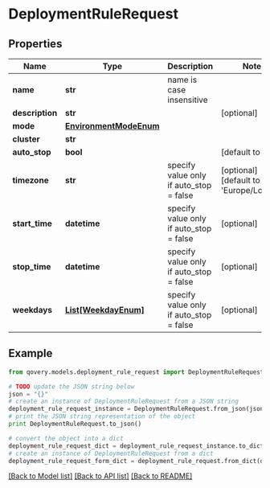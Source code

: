 # DeploymentRuleRequest


## Properties
Name | Type | Description | Notes
------------ | ------------- | ------------- | -------------
**name** | **str** | name is case insensitive | 
**description** | **str** |  | [optional] 
**mode** | [**EnvironmentModeEnum**](EnvironmentModeEnum.md) |  | 
**cluster** | **str** |  | 
**auto_stop** | **bool** |  | [default to False]
**timezone** | **str** | specify value only if auto_stop &#x3D; false | [optional] [default to 'Europe/London']
**start_time** | **datetime** | specify value only if auto_stop &#x3D; false | [optional] 
**stop_time** | **datetime** | specify value only if auto_stop &#x3D; false | [optional] 
**weekdays** | [**List[WeekdayEnum]**](WeekdayEnum.md) | specify value only if auto_stop &#x3D; false | [optional] 

## Example

```python
from qovery.models.deployment_rule_request import DeploymentRuleRequest

# TODO update the JSON string below
json = "{}"
# create an instance of DeploymentRuleRequest from a JSON string
deployment_rule_request_instance = DeploymentRuleRequest.from_json(json)
# print the JSON string representation of the object
print DeploymentRuleRequest.to_json()

# convert the object into a dict
deployment_rule_request_dict = deployment_rule_request_instance.to_dict()
# create an instance of DeploymentRuleRequest from a dict
deployment_rule_request_form_dict = deployment_rule_request.from_dict(deployment_rule_request_dict)
```
[[Back to Model list]](../README.md#documentation-for-models) [[Back to API list]](../README.md#documentation-for-api-endpoints) [[Back to README]](../README.md)


